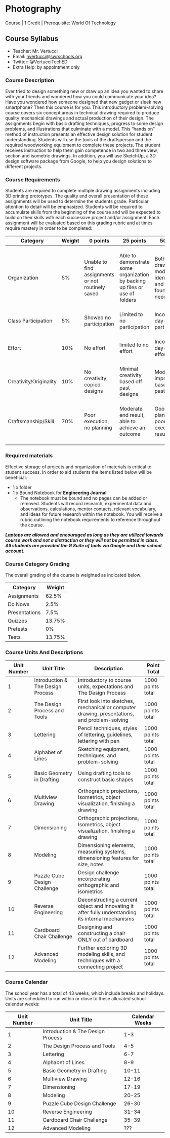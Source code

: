 # Photography

Course | 1 Credit | Prerequisite: World Of Technology

## Course Syllabus

  - Teacher: Mr. Vertucci
  - Email: nvertucci@swrschools.org
  - Twitter: @VertucciTechED
  - Extra Help: by appointment only

### Course Description

Ever tried to design something new or draw up an idea you wanted to share with your friends and wondered how you could communicate your idea? Have you wondered how someone designed that new gadget or sleek new smartphone? Then this course is for you. This introductory problem-solving course covers six concept areas in technical drawing required to produce quality mechanical drawings and actual production of their design. The assignments begin with basic drafting techniques, progress to some design problems, and illustrations that culminate with a model. This “hands on” method of instruction presents an effective design solution for student understanding. Students will use the tools of the draftsperson and the required woodworking equipment to complete these projects. The student receives instruction to help them gain competence in two and three view, section and isometric drawings. In addition, you will use SketchUp, a 3D design software package from Google, to help you design solutions to different projects.

### Course Requirements

Students are required to complete multiple drawing assignments including 3D printing prototypes.  The quality and overall presentation of these assignments will be used to determine the students grade.  Particular attention to detail will be emphasized. Students will be required to accumulate skills from the beginning of the course and will be expected to build on their skills with each successive project and/or assignment. Each assignment will be evaluated based on this grading rubric and at times require mastery in order to be completed:

| Category | Weight | 0 points  | 25 points | 50 points | 75 points | 100 points |
| ------------- | ------------- | ------------- | ------------- | ------------- | ------------- | ------------- |
| Organization | 5% | Unable to find assignments or not routinely saved | Able to demonstrate some organization by backing up files or use of folders | Both drawings and models are identifiable and can be found if needed | All drawings are in a folder and models organized by folders in Google Drive | All drawings are in a folder labeled correctly and models organized by folders in Google Drive labeled correctly |
| Class Participation | 5% | Showed no participation | Limited to no participation | Inconsistent day-to-day participation | Participated only when needed  | Engaged daily and actively participated |
| Effort | 10% | No effort | limited to no effort | Inconsistent day-to-day effort | Showed effort only when needed or routinely directed | Continuous day-to-day effort with or without direction |
| Creativity/Originality | 10% | No creativity, copied designs | Minimal creativity based off past designs | Moderate improvements based off past designs | Complete overhaul of past or found designs | Completely new idea/design |
| Craftsmanship/Skill | 70% | Poor execution, no planning | Moderate end result, able to achieve an outcome | Good planning but poorly executed end result | Good planning and good end result although not what had been designed or communicated | Great planning & execution able to achieve what had been designed or communicated |


### Required materials

Effective storage of projects and organization of materials is critical to student success. In order to aid students the items listed below will be beneficial:

- 1 x folder
- 1 x Bound Notebook for **Engineering Journal**
    - The notebook must be bound and no pages can be added or removed. Students will record research, experimental data and observations, calculations, mentor contacts, relevant vocabulary, and ideas for future research within the notebook. You will receive a rubric outlining the notebook requirements to reference throughout the course.

***Laptops are allowed and encouraged as long as they are utilized towards course work and not a distraction or they will not be permitted in class. All students are provided the G Suite of tools via Google and their school account.***

### Course Category Grading

The overall grading of the course is weighted as indicated below:

| Category | Weight |
| ------------- | ------------- |
| Assignments | 62.5% |
| Do Nows | 2.5% |
| Presentations | 7.5% |
| Quizzes | 13.75% |
| Pretests | 0% |
| Tests | 13.75% |

### Course Units And Descriptions

| Unit Number | Unit Title | Description | Point Total |
| ------------- | ------------- | ------------- | ------------- |
| 1 | Introduction & The Design Process | Introductory to course units, expectations and The Design Process | 1000 points total |
| 2 | The Design Process and Tools | First look into sketches, mechanical or computer drawing, presentations, and problem-solving | 1000 points total |
| 3 | Lettering | Pencil techniques, styles of lettering, guidelines, lettering with pen | 1000 points total |
| 4 | Alphabet of Lines | Sketching equipment, techniques, and problem-solving | 1000 points total |
| 5 | Basic Geometry in Drafting | Using drafting tools to construct basic shapes | 1000 points total |
| 6 | Multiview Drawing | Orthographic projections, Isometrics, object visualization, finishing a drawing | 1000 points total |
| 7 | Dimensioning | Orthographic projections, Isometrics, object visualization, finishing a drawing | 1000 points total |
| 8 | Modeling | Dimensioning elements, measuring systems, dimensioning features for size, notes | 1000 points total |
| 9 | Puzzle Cube Design Challenge | Design challenge incorporating orthographic and isometrics | 1000 points total |
| 10 | Reverse Engineering | Deconstructing a current object and innovating it after fully understanding its internal mechanisms | 1000 points total |
| 11 | Cardboard Chair Challenge | Designing and constructing a chair ONLY out of cardboard | 1000 points total |
| 12 | Advanced Modeling | Further exploring 3D modeling skills, and techniques with a connecting project | 1000 points total |

### Course Calendar

The school year has a total of 43 weeks, which include breaks and holidays. Units are scheduled to run within or close to these allocated school calendar weeks:

| Unit Number | Unit Title | Calendar Weeks |
| ------------- | ------------- | ------------- |
| 1 | Introduction & The Design Process | 1-3 |
| 2 | The Design Process and Tools | 4-5 |
| 3 | Lettering | 6-7 |
| 4 | Alphabet of Lines | 8-9 |
| 5 | Basic Geometry in Drafting | 10-11 |
| 6 | Multiview Drawing | 12-16 |
| 7 | Dimensioning | 17-19 |
| 8 | Modeling | 20-25 |
| 9 | Puzzle Cube Design Challenge | 26-30 |
| 10 | Reverse Engineering | 31-34 |
| 11 | Cardboard Chair Challenge | 35-39 |
| 12 | Advanced Modeling | ??? |
